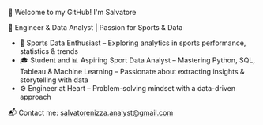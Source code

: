 👋 Welcome to my GitHub! I'm Salvatore

🚀 Engineer & Data Analyst | Passion for Sports & Data

- 🏅 Sports Data Enthusiast – Exploring analytics in sports performance, statistics & trends
- 🎓 Student and 📊 Aspiring Sport Data Analyst – Mastering Python, SQL, Tableau & Machine Learning
                                           – Passionate about extracting insights & storytelling with data
- ⚙️ Engineer at Heart – Problem-solving mindset with a data-driven approach

📬 Contact me: salvatorenizza.analyst@gmail.com

<!---
Salvatore-Nizza/Salvatore-Nizza is a ✨ special ✨ repository because its `README.md` (this file) appears on your GitHub profile.
You can click the Preview link to take a look at your changes.
--->

